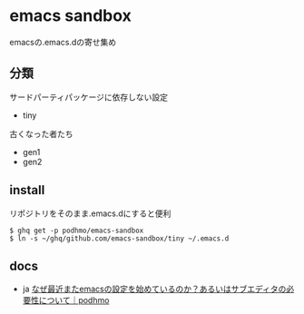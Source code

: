 # emacs sandbox

emacsの.emacs.dの寄せ集め

## 分類

サードパーティパッケージに依存しない設定

- tiny

古くなった者たち

- gen1
- gen2

## install

リポジトリをそのまま.emacs.dにすると便利

```shell
$ ghq get -p podhmo/emacs-sandbox
$ ln -s ~/ghq/github.com/emacs-sandbox/tiny ~/.emacs.d
```

## docs

- ja [なぜ最近またemacsの設定を始めているのか？あるいはサブエディタの必要性について｜podhmo](https://sizu.me/podhmo/posts/zwekhx2t9tf7)
